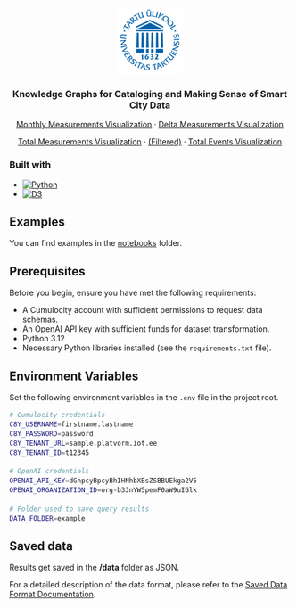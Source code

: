<br />
<div align="center">
  <a href="https://github.com/othneildrew/Best-README-Template">
    <img src="images/ut_logo.png" alt="Logo" width="120" height="120">
  </a>

  <h3 align="center">Knowledge Graphs for Cataloging and Making Sense of Smart City Data</h3>

  <p>
    <a href="https://kasparkadalipp.github.io/C8y-Data-Overview/visualization/measurementsMonthly/">Monthly Measurements Visualization</a>
    ·
    <a href="https://kasparkadalipp.github.io/C8y-Data-Overview/visualization/deltaMeasurements/">Delta Measurements Visualization</a>
  </p>
  <p>
    <a href="https://kasparkadalipp.github.io/C8y-Data-Overview/visualization/measurementsTotal/">Total Measurements Visualization</a>
    ·
    <a href="https://kasparkadalipp.github.io/C8y-Data-Overview/visualization/measurementsTotalFiltered/">(Filtered)</a>
    ·
    <a href="https://kasparkadalipp.github.io/C8y-Data-Overview/visualization/eventsTotal/">Total Events Visualization </a>
  </p>
</div>


### Built with

* [![Python][Python.org]][Python-url]
* [![D3][D3.js]][D3-url]
  



<!-- MARKDOWN LINKS & IMAGES -->
<!-- https://www.markdownguide.org/basic-syntax/#reference-style-links -->
[Python.org]: https://img.shields.io/badge/python-3670A0?style=for-the-badge&logo=python&logoColor=ffdd54
[Python-url]: https://www.python.org/
[D3.js]: https://img.shields.io/badge/D3.js-F9A03C?logo=d3dotjs&logoColor=fff&style=for-the-badge
[D3-url]: https://d3js.org/
[ChatGPT]: https://img.shields.io/badge/chatGPT-74aa9c?logo=openai&logoColor=white&style=for-the-badge
[ChatGPT-url]: https://platform.openai.com/docs/api-reference

## Examples

You can find examples in the [notebooks](https://github.com/kasparkadalipp/C8y-Data-Overview/tree/main/notebooks) folder.

## Prerequisites

Before you begin, ensure you have met the following requirements:

- A Cumulocity account with sufficient permissions to request data schemas.
- An OpenAI API key with sufficient funds for dataset transformation.
- Python 3.12
- Necessary Python libraries installed (see the `requirements.txt` file).

## Environment Variables

Set the following environment variables in the `.env` file in the project root.

```bash
# Cumulocity credentials
C8Y_USERNAME=firstname.lastname
C8Y_PASSWORD=password
C8Y_TENANT_URL=sample.platvorm.iot.ee
C8Y_TENANT_ID=t12345

# OpenAI credentials
OPENAI_API_KEY=dGhpcyBpcyBhIHNhbXBsZSBBUEkga2V5
OPENAI_ORGANIZATION_ID=org-b3JnYW5pemF0aW9uIGlk

# Folder used to save query results
DATA_FOLDER=example
```

## Saved data

Results get saved in the **/data** folder as JSON.

For a detailed description of the data format, please refer to the [Saved Data Format Documentation](/docs/README.md).


